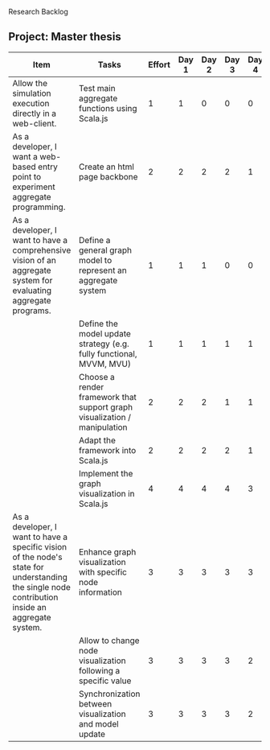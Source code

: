 Research Backlog

## Project: Master thesis

| Item                                                         | Tasks                                                        | Effort | Day 1 | Day 2 | Day 3 | Day 4 | Day 5 | Day 6 | Day 7 |
| ------------------------------------------------------------ | ------------------------------------------------------------ | ------ | ----- | ----- | ----- | ----- | ----- | ----- | ----- |
| Allow the simulation execution directly in a web-client.     | Test main aggregate functions using Scala.js                 | 1      | 1     | 0     | 0     | 0     | 0     | 0     | 0     |
| As a developer, I want a web-based entry point to experiment aggregate programming. | Create an html page backbone                                 | 2      | 2     | 2     | 2     | 1     | 0     | 0     | 0     |
| As a developer, I want to have a comprehensive vision of an aggregate system for evaluating aggregate programs. | Define a general graph model to represent an aggregate system | 1      | 1     | 1     | 0     | 0     | 0     | 0     | 0     |
|                                                              | Define the model update strategy (e.g. fully functional, MVVM, MVU) | 1      | 1     | 1     | 1     | 1     | 1     | 1     | 1     |
|                                                              | Choose a render framework that support graph visualization / manipulation | 2      | 2     | 2     | 1     | 1     | 0     | 0     | 0     |
|                                                              | Adapt the framework into Scala.js                            | 2      | 2     | 2     | 2     | 1     | 1     | 1     | 1     |
|                                                              | Implement the graph visualization in Scala.js                | 4      | 4     | 4     | 4     | 3     | 3     | 3     | 3     |
| As a developer, I want to have a specific vision of the node's state for understanding the single node contribution inside an aggregate system. | Enhance graph visualization with specific node information   | 3      | 3     | 3     | 3     | 3     | 2     | 2     | 2     |
|                                                              | Allow to change node visualization following a specific value | 3      | 3     | 3     | 3     | 2     | 2     | 2     | 2     |
|                                                              | Synchronization between visualization and model update       | 3      | 3     | 3     | 3     | 2     | 2     | 2     | 2     |

